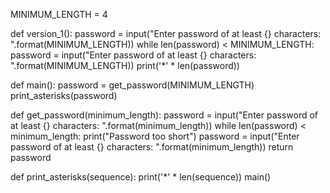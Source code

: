 MINIMUM_LENGTH = 4

def version_1():
    password = input("Enter password of at least {} characters: ".format(MINIMUM_LENGTH))
    while len(password) < MINIMUM_LENGTH:
        password = input("Enter password of at least {} characters: ".format(MINIMUM_LENGTH))
    print('*' * len(password))

def main():
    password = get_password(MINIMUM_LENGTH)
    print_asterisks(password)

def get_password(minimum_length):
    password = input("Enter password of at least {} characters: ".format(minimum_length))
    while len(password) < minimum_length:
        print("Password too short")
        password = input("Enter password of at least {} characters: ".format(minimum_length))
    return password

def print_asterisks(sequence):
    print('*' * len(sequence))
main()
